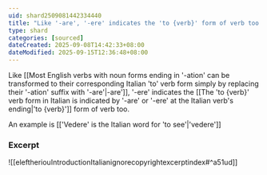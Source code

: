 ```yaml
---
uid: shard2509081442334440
title: "Like '-are', '-ere' indicates the 'to {verb}' form of verb too."
type: shard
categories: [sourced]
dateCreated: 2025-09-08T14:42:33+08:00
dateModified: 2025-09-15T12:36:48+08:00
---
```

Like [[Most English verbs with noun forms ending in '-ation' can be transformed to their corresponding Italian 'to' verb form simply by replacing their '-ation' suffix with '-are'|-are']], '-ere' indicates the [[The 'to {verb}' verb form in Italian is indicated by '-are' or '-ere' at the Italian verb's ending|'to {verb}']] form of verb too.

An example is [['Vedere' is the Italian word for 'to see'|'vedere']]
### Excerpt
![[eleftheriouIntroductionItalianignorecopyrightexcerptindex#^a51ud]]